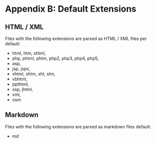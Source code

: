 # Appendix B: Default Extensions

## HTML / XML

Files with the following extensions are parsed as HTML / XML files per default:

* html, htm, xhtml,
* php, phtml, phtm, php2, php3, php4, php5,
* asp,
* jsp, jspx,
* shtml, shtm, sht, stm,
* vbhtml,
* ppthtml,
* ssp, jhtml,
* xml,
* osm

## Markdown

Files with the following extensions are parsed as markdown files default:

* md

